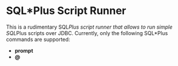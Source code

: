 # SQL*Plus Script Runner
This is a rudimentary SQL*Plus script runner that allows to run simple SQL*Plus scripts over JDBC. Currently, only the following SQL*Plus commands are supported:
* **prompt**
* **@**
